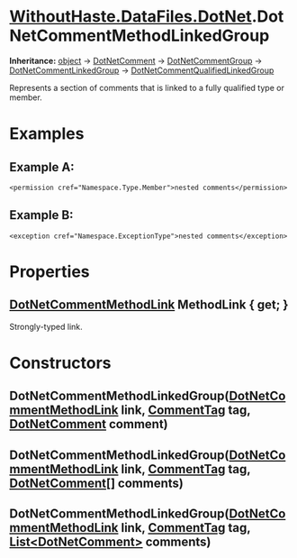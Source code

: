 # [WithoutHaste.DataFiles.DotNet](TableOfContents.WithoutHaste.DataFiles.DotNet.md).DotNetCommentMethodLinkedGroup

**Inheritance:** [object](https://docs.microsoft.com/en-us/dotnet/api/system.object) → [DotNetComment](WithoutHaste.DataFiles.DotNet.DotNetComment.md) → [DotNetCommentGroup](WithoutHaste.DataFiles.DotNet.DotNetCommentGroup.md) → [DotNetCommentLinkedGroup](WithoutHaste.DataFiles.DotNet.DotNetCommentLinkedGroup.md) → [DotNetCommentQualifiedLinkedGroup](WithoutHaste.DataFiles.DotNet.DotNetCommentQualifiedLinkedGroup.md)  

Represents a section of comments that is linked to a fully qualified type or member.  

# Examples

## Example A:

`<permission cref="Namespace.Type.Member">nested comments</permission>`  

## Example B:

`<exception cref="Namespace.ExceptionType">nested comments</exception>`  

# Properties

## [DotNetCommentMethodLink](WithoutHaste.DataFiles.DotNet.DotNetCommentMethodLink.md) MethodLink { get; }

Strongly-typed link.  

# Constructors

## DotNetCommentMethodLinkedGroup([DotNetCommentMethodLink](WithoutHaste.DataFiles.DotNet.DotNetCommentMethodLink.md) link, [CommentTag](WithoutHaste.DataFiles.DotNet.CommentTag.md) tag, [DotNetComment](WithoutHaste.DataFiles.DotNet.DotNetComment.md) comment)

## DotNetCommentMethodLinkedGroup([DotNetCommentMethodLink](WithoutHaste.DataFiles.DotNet.DotNetCommentMethodLink.md) link, [CommentTag](WithoutHaste.DataFiles.DotNet.CommentTag.md) tag, [DotNetComment[]](WithoutHaste.DataFiles.DotNet.DotNetComment.md) comments)

## DotNetCommentMethodLinkedGroup([DotNetCommentMethodLink](WithoutHaste.DataFiles.DotNet.DotNetCommentMethodLink.md) link, [CommentTag](WithoutHaste.DataFiles.DotNet.CommentTag.md) tag, [List&lt;DotNetComment&gt;](https://docs.microsoft.com/en-us/dotnet/api/system.collections.generic.list-1) comments)


